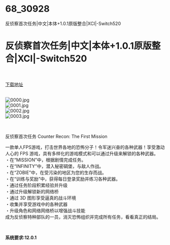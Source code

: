 # 68_30928
反侦察首次任务|中文|本体+1.0.1原版整合|XCI|-Switch520
# 反侦察首次任务|中文|本体+1.0.1原版整合|XCI|-Switch520
 <br/></br>
[下载地址](https://www.switch520.cc/article/30928 "下载地址")
<br/></br>

<p><img title="0000.jpg" src="https://www.switch520.cc/muke_img/2022_05_08_4d5dd4aa93d9e.jpg" alt="0000.jpg"><br>
<img title="0001.jpg" src="https://www.switch520.cc/muke_img/2022_05_08_726b3ed512698.jpg" alt="0001.jpg"><br>
<img title="0002.jpg" src="https://www.switch520.cc/muke_img/2022_05_08_47cd46e381311.jpg" alt="0002.jpg"><br>
<img title="0003.jpg" src="https://www.switch520.cc/muke_img/2022_05_08_0754ece49a262.jpg" alt="0003.jpg"></p>
<p>&nbsp;</p>
<p>反侦察首次任务 Counter Recon: The First Mission</p>
<p>一款单人FPS游戏，打击世界各地的恐怖分子！令军迷兴奋的各种武器！享受激动人心的 FPS 游戏，具有多样化的游戏模式和可以通过升级来解锁的各种武器。<br>
・在“MISSION”中，根据剧情完成任务。<br>
・在“INFINITY”中，潜入秘密碉堡，与敌人作战。<br>
・在“ZOBIE”中，在受污染的地区为您的生存而战。<br>
・在“训练与奖励”中，获得每日登录奖励并练习各种武器。<br>
・通过任务阶段积累经验并升级<br>
・通过升级解锁新的网络桥<br>
・通过 3D 图形享受逼真的战斗环境<br>
・收集并享受游戏中的各种武器<br>
・升级角色和网络网络桥以增强战斗技能<br>
成为反侦察特种部队的一员，消灭恐怖组织并完成所有任务，看看真正的结局。</p>
<p>&nbsp;</p>
<p><strong>系统要求:12.0.1</strong></p>




